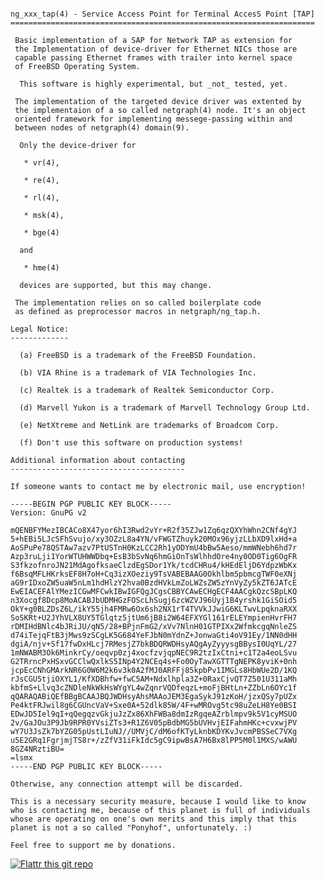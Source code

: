 <pre><code> 
ng_xxx_tap(4) - Service Access Point for Terminal AccesS Point [TAP]
====================================================================

 Basic implementation of a SAP for Network TAP as extension for  
 the Implementation of device-driver for Ethernet NICs those are
 capable passing Ethernet frames with trailer into kernel space
 of FreeBSD Operating System.   
   
  This software is highly experimental, but _not_ tested, yet.  
   
 The implementation of the targeted device driver was extented by 
 the implementaion of a so called netgraph(4) node. It's an object 
 oriented framework for implementing messege-passing within and
 between nodes of netgraph(4) domain(9). 
 
  Only the device-driver for 
  
   * vr(4), 
    
   * re(4),
  
   * rl(4),
  
   * msk(4), 
  
   * bge(4) 
 
  and 
  
   * hme(4) 
   
  devices are supported, but this may change.
 
 The implementation relies on so called boilerplate code
 as defined as preprocessor macros in netgraph/ng_tap.h.

Legal Notice: 
-------------
 
  (a) FreeBSD is a trademark of the FreeBSD Foundation. 

  (b) VIA Rhine is a trademark of VIA Technologies Inc.
  
  (c) Realtek is a trademark of Realtek Semiconductor Corp.
  
  (d) Marvell Yukon is a trademark of Marvell Technology Group Ltd.
 
  (e) NetXtreme and NetLink are trademarks of Broadcom Corp.
  
  (f) Don't use this software on production systems!
  
Additional information about contacting
---------------------------------------
      
If someone wants to contact me by electronic mail, use encryption!

-----BEGIN PGP PUBLIC KEY BLOCK-----
Version: GnuPG v2

mQENBFYMezIBCACo8X47yor6hI3Rwd2vYr+R2f35ZJw1Zq6qzQXYhWhn2CNf4gYJ
5+hEBi5LJcSFhSvujo/xy3OZzL8a4YN/vFWGTZhuyk20MOx96yjzLLbXD9lxHd+a
AoSPuPe78QSTAw7azv7PtUSTnH0KzLCC2Rh1yODYmU4bBw5Aeso/mmWNebh6hd7r
Azp3ruLji1YorWTUHWWDbq+EsB3bSvNq6hmGiOnTsWlhhdOre4ny0OD0Tig6OgFR
S3fkzofnroJN21MdAgofksaeClzdEgSDor1Yk/tcdCHRu4/kHEdEljD6YdpzWbKx
f6BsqMFLHKrksEF8H7oH+Cq3izXOeziy9TsVABEBAAG0Okhlbm5pbmcgTWF0eXNj
aG9rIDxoZW5uaW5nLm1hdHlzY2hva0BzdHVkLmZoLWZsZW5zYnVyZy5kZT6JATcE
EwEIACEFAlYMezICGwMFCwkIBwIGFQgJCgsCBBYCAwECHgECF4AACgkQzcSBpLKQ
n3Xocgf8Dcp8MoACABJbUDMHGzFOScLhSugj6zcWZVJ96Uyj1B4yrshk1GiSOid5
OkY+g0BLZDsZ6L/ikY55jh4FMRw6Ox6sh2NX1rT4TVVkJJwiG6KLTwvLpqknaRXX
SoSKRt+U2JYhVLX8UY5TGlqtz5jtUm6jB8i2W64EFXYGl161rELEYmpienHvrFH7
rDMIHdBNlc4bJRiJU/qN5/28+BPjnFmG2/xVv7NlnH01GTPIXx2WfmkcgqNnleZS
d74iTejqFtB3jMws9zSCgLK5G684YeFJbN0mYdnZ+JonwaGti4oV91Ey/1NN0dHH
dgiA/njv+Sf17fwDxHLcj7RMesjZ7bkBDQRWDHsyAQgAyZyyysgBBysI0UqYL/27
1mNWABM3Ok6MinkrCy/oeqvp0zj4xocfzvjqpNEC9R2tzIxCtni+c1T2a4eoLSvu
G2TRrncPxHSxvGCClwQxlkS5INp4Y2NCEq4s+Fo0OyTawXGTTTgNEPK8yviK+0nh
jcpEcCNhGMArkNR6G0W6M2k6v3k0A2fMJ0ARFFj85kpbPv1IMGLs8HbWUe2D/1KQ
rJsCGU5tjiOXYL1/KfXDBhfw+fwC5AM+Ndxlhpla3Z+0RaxCjvQT7Z501U311aMh
kbfmS+Llvq3cZNDleNkWkHsWYgYL4wZqnrVQDfeqzL+moFjBHtLn+ZZbLn6OYc1f
qQARAQABiQEfBBgBCAAJBQJWDHsyAhsMAAoJEM3EgaSykJ91zKoH/jzxQSy7pUZx
Pe4ktFRJwil8g6CGUncVaV+Sxe0A+52dlk85W/4F+wMROvg5tc98uZeLH8Ye0BSI
EDwJD5Iel9qI+qQegqzvGkjuJzZx86XhFWBa8dmIzRgqeAZrblmpv9k5V1cyMSUO
2v/GaJOu3P9Jb9RPR0YVsiZTs3+R1Z6V05pBdbMG5bUVHvjEIFahmHKc+cvxwjPV
wY7U3JsZk7bYZG05pUstLIuNJ//UMVjC/dM6ofKTyLknbKDYKvJvcmPBSSeC7VXg
u5E2GRq1FgrjmjTS8r+/zZfV31iFkIdc5gC9ipwBsA7H6Bx8lPP5M0l1MXS/wAWU
8GZ4NRztiBU=
=lsmx
-----END PGP PUBLIC KEY BLOCK-----

Otherwise, any connection attempt will be discarded. 

This is a necessary security measure, because I would like to know 
who is contacting me, because of this planet is full of individuals 
whose are operating on one's own merits and this imply that this 
planet is not a so called "Ponyhof", unfortunately. :)

Feel free to support me by donations.
</code></pre>
[![Flattr this git repo](http://api.flattr.com/button/flattr-badge-large.png)](https://flattr.com/submit/auto?user_id=hmatyschok&url=https://github.com/hmatyschok/) 

